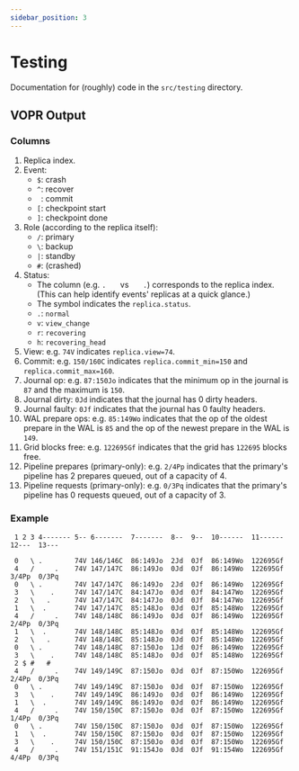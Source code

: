 ```yaml
---
sidebar_position: 3
---
```


# Testing

Documentation for (roughly) code in the `src/testing` directory.

## VOPR Output

### Columns

1. Replica index.
2. Event:
    - `$`: crash
    - `^`: recover
    - ` `: commit
    - `[`: checkpoint start
    - `]`: checkpoint done
3. Role (according to the replica itself):
    - `/`: primary
    - `\`: backup
    - `|`: standby
    - `#`: (crashed)
4. Status:
    - The column (e.g. `.   ` vs `   .`) corresponds to the replica index. (This can help identify events' replicas at a quick glance.)
    - The symbol indicates the `replica.status`.
    - `.`: `normal`
    - `v`: `view_change`
    - `r`: `recovering`
    - `h`: `recovering_head`
5. View: e.g. `74V` indicates `replica.view=74`.
6. Commit: e.g. `150/160C` indicates `replica.commit_min=150` and `replica.commit_max=160`.
7. Journal op: e.g. `87:150Jo` indicates that the minimum op in the journal is `87` and the maximum is `150`.
8. Journal dirty: `0Jd` indicates that the journal has 0 dirty headers.
9. Journal faulty: `0Jf` indicates that the journal has 0 faulty headers.
10. WAL prepare ops: e.g. `85:149Wo` indicates that the op of the oldest prepare in the WAL is `85` and the op of the newest prepare in the WAL is `149`.
11. Grid blocks free: e.g. `122695Gf` indicates that the grid has `122695` blocks free.
12. Pipeline prepares (primary-only): e.g. `2/4Pp` indicates that the primary's pipeline has 2 prepares queued, out of a capacity of 4.
13. Pipeline requests (primary-only): e.g. `0/3Pq` indicates that the primary's pipeline has 0 requests queued, out of a capacity of 3.

### Example

```
 1 2 3 4------- 5-- 6-------  7-------  8--  9--  10------  11------   12---  13---

 0   \ .        74V 146/146C  86:149Jo  2Jd  0Jf  86:149Wo  122695Gf
 4   /     .    74V 147/147C  86:149Jo  0Jd  0Jf  86:149Wo  122695Gf   3/4Pp  0/3Pq
 0   \ .        74V 147/147C  86:149Jo  2Jd  0Jf  86:149Wo  122695Gf
 3   \    .     74V 147/147C  84:147Jo  0Jd  0Jf  84:147Wo  122695Gf
 2   \   .      74V 147/147C  84:147Jo  0Jd  0Jf  84:147Wo  122695Gf
 1   \  .       74V 147/147C  85:148Jo  0Jd  0Jf  85:148Wo  122695Gf
 4   /     .    74V 148/148C  86:149Jo  0Jd  0Jf  86:149Wo  122695Gf   2/4Pp  0/3Pq
 1   \  .       74V 148/148C  85:148Jo  0Jd  0Jf  85:148Wo  122695Gf
 2   \   .      74V 148/148C  85:148Jo  0Jd  0Jf  85:148Wo  122695Gf
 0   \ .        74V 148/148C  87:150Jo  1Jd  0Jf  86:149Wo  122695Gf
 3   \    .     74V 148/148C  85:148Jo  0Jd  0Jf  85:148Wo  122695Gf
 2 $ #   #
 4   /     .    74V 149/149C  87:150Jo  0Jd  0Jf  87:150Wo  122695Gf   2/4Pp  0/3Pq
 0   \ .        74V 149/149C  87:150Jo  0Jd  0Jf  87:150Wo  122695Gf
 3   \    .     74V 149/149C  86:149Jo  0Jd  0Jf  86:149Wo  122695Gf
 1   \  .       74V 149/149C  86:149Jo  0Jd  0Jf  86:149Wo  122695Gf
 4   /     .    74V 150/150C  87:150Jo  0Jd  0Jf  87:150Wo  122695Gf   1/4Pp  0/3Pq
 0   \ .        74V 150/150C  87:150Jo  0Jd  0Jf  87:150Wo  122695Gf
 1   \  .       74V 150/150C  87:150Jo  0Jd  0Jf  87:150Wo  122695Gf
 3   \    .     74V 150/150C  87:150Jo  0Jd  0Jf  87:150Wo  122695Gf
 4   /     .    74V 151/151C  91:154Jo  0Jd  0Jf  91:154Wo  122695Gf   4/4Pp  0/3Pq
```

